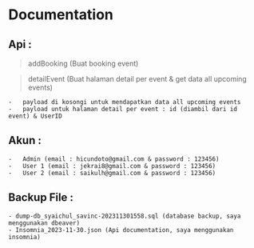 # Documentation

## Api :

> addBooking (Buat booking event)

> detailEvent (Buat halaman detail per event & get data all upcoming events)

    -   payload di kosongi untuk mendapatkan data all upcoming events
    -   payload untuk halaman detail per event : id (diambil dari id event) & UserID

## Akun :

    -   Admin (email : hicundoto@gmail.com & password : 123456)
    -   User 1 (email : jekrai8@gmail.com & password : 123456)
    -   User 2 (email : saikulh@gmail.com & password : 123456)

## Backup File : 
    - dump-db_syaichul_savinc-202311301558.sql (database backup, saya menggunakan dbeaver)
    - Insomnia_2023-11-30.json (Api documentation, saya menggunakan insomnia)
